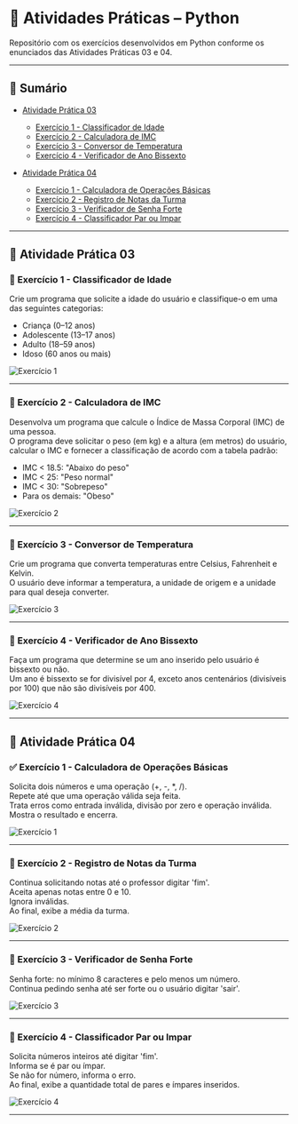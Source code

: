 # 📘 Atividades Práticas – Python

Repositório com os exercícios desenvolvidos em Python conforme os enunciados das Atividades Práticas 03 e 04.

---

## 📑 Sumário

- [Atividade Prática 03](#atividade-pratica-03)  
  - [Exercício 1 - Classificador de Idade](#exercicio-1---classificador-de-idade)  
  - [Exercício 2 - Calculadora de IMC](#exercicio-2---calculadora-de-imc)  
  - [Exercício 3 - Conversor de Temperatura](#exercicio-3---conversor-de-temperatura)  
  - [Exercício 4 - Verificador de Ano Bissexto](#exercicio-4---verificador-de-ano-bissexto)  

- [Atividade Prática 04](#atividade-pratica-04)  
  - [Exercício 1 - Calculadora de Operações Básicas](#exercicio-1---calculadora-de-operacoes-basicas)  
  - [Exercício 2 - Registro de Notas da Turma](#exercicio-2---registro-de-notas-da-turma)  
  - [Exercício 3 - Verificador de Senha Forte](#exercicio-3---verificador-de-senha-forte)  
  - [Exercício 4 - Classificador Par ou Impar](#exercicio-4---classificador-par-ou-impar)  

---

## 🔷 Atividade Prática 03

### 🔹 Exercício 1 - Classificador de Idade

Crie um programa que solicite a idade do usuário e classifique-o em uma das seguintes categorias:

- Criança (0–12 anos)  
- Adolescente (13–17 anos)  
- Adulto (18–59 anos)  
- Idoso (60 anos ou mais)

![Exercício 1](https://github.com/user-attachments/assets/afcf84a7-196b-4411-82b6-1a8440a88e9f)

---

### 🔹 Exercício 2 - Calculadora de IMC

Desenvolva um programa que calcule o Índice de Massa Corporal (IMC) de uma pessoa.  
O programa deve solicitar o peso (em kg) e a altura (em metros) do usuário, calcular o IMC e fornecer a classificação de acordo com a tabela padrão:

- IMC < 18.5: "Abaixo do peso"  
- IMC < 25: "Peso normal"  
- IMC < 30: "Sobrepeso"  
- Para os demais: "Obeso"

![Exercício 2](https://github.com/user-attachments/assets/1d6fc408-82b7-4c99-8496-8aabd261ed28)

---

### 🔹 Exercício 3 - Conversor de Temperatura

Crie um programa que converta temperaturas entre Celsius, Fahrenheit e Kelvin.  
O usuário deve informar a temperatura, a unidade de origem e a unidade para qual deseja converter.

![Exercício 3](https://github.com/user-attachments/assets/9a6c1dab-7900-4239-b1ce-65a7270c2541)

---

### 🔹 Exercício 4 - Verificador de Ano Bissexto

Faça um programa que determine se um ano inserido pelo usuário é bissexto ou não.  
Um ano é bissexto se for divisível por 4, exceto anos centenários (divisíveis por 100) que não são divisíveis por 400.

![Exercício 4](https://github.com/user-attachments/assets/704d5726-215b-4734-928c-401d6fd36f58)

---

## 🔷 Atividade Prática 04

### ✅ Exercício 1 - Calculadora de Operações Básicas

Solicita dois números e uma operação (+, -, *, /).  
Repete até que uma operação válida seja feita.  
Trata erros como entrada inválida, divisão por zero e operação inválida.  
Mostra o resultado e encerra.

![Exercício 1](https://github.com/user-attachments/assets/963f9496-2374-4117-9921-6b86d751a594)

---

### 📝 Exercício 2 - Registro de Notas da Turma

Continua solicitando notas até o professor digitar 'fim'.  
Aceita apenas notas entre 0 e 10.  
Ignora inválidas.  
Ao final, exibe a média da turma.

![Exercício 2](https://github.com/user-attachments/assets/f87c6d95-442c-4cb5-84a5-2cea4adf9cd7)

---

### 🔐 Exercício 3 - Verificador de Senha Forte

Senha forte: no mínimo 8 caracteres e pelo menos um número.  
Continua pedindo senha até ser forte ou o usuário digitar 'sair'.

![Exercício 3](https://github.com/user-attachments/assets/fdeebf6c-b059-490f-a0f5-0c157d3e5f2e)

---

### 🔢 Exercício 4 - Classificador Par ou Impar

Solicita números inteiros até digitar 'fim'.  
Informa se é par ou ímpar.  
Se não for número, informa o erro.  
Ao final, exibe a quantidade total de pares e ímpares inseridos.

![Exercício 4](https://github.com/user-attachments/assets/2a5b1e7b-bffe-49bb-8de6-075698453c2a)

---
